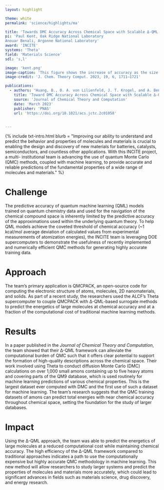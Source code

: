 ```yaml
---
layout: highlight

theme: white
permalink: 'science/highlights/ma'

title: 'Towards DMC Accuracy Across Chemical Space with Scalable Δ-QML'
pi: 'Paul Kent, Oak Ridge National Laboratory
Anouar Benali, Argonne National Laboratory'
award: 'INCITE'
systems: 'Theta'
field: 'Materials Science'
sdl: 's,l'

image: 'kent.png' 
image-caption: 'This figure shows the increase of accuracy as the size of the molecular fragment (amon) is increased to reach chemical accuracy.'
image-credit: 'J. Chem. Theory Comput. 2023, 19, 6, 1711–1721'

publications:
  - authors: 'Huang, B., O. A. von Lilienfeld, J. T. Krogel, and A. Benali'
    title: 'Toward DMC Accuracy Across Chemical Space with Scalable Δ-QML'
    source: 'Journal of Chemical Theory and Computation'
    date: 'March 2023'
    publisher: 'PNAS'
    url: 'https://doi.org/10.1021/acs.jctc.2c01058'
    
    
---
```


{% include txt-intro.html 
    blurb = "Improving our ability to understand and predict the behavior and properties of molecules and materials is crucial to enabling the design and discovery of new materials for batteries, catalysts, semiconductors, and countless other applications. With this INCITE project, a multi- institutional team is advancing the use of quantum Monte Carlo (QMC) methods, coupled with machine learning, to provide accurate and reliable predictions of the fundamental properties of a wide range of molecules and materials."
%}



# Challenge

The predictive accuracy of quantum machine learning (QML) models trained on quantum chemistry data and used for the navigation of the chemical compound space is inherently limited by the predictive accuracy of the approximations used within the underlying quantum theory. To help QML models achieve the coveted threshold of chemical accuracy (~1 kcal/mol average deviation of calculated values from experimental measurements of atomization energies), the INCITE team is leveraging DOE supercomputers to demonstrate the usefulness of recently implemented and numerically efficient QMC methods for generating highly accurate training data.



# Approach

The team’s primary application is QMCPACK, an open-source code for computing the electronic structure of atoms, molecules, 2D nanomaterials, and solids. As part of a recent study, the researchers used the ALCF’s Theta supercomputer to couple QMCPACK with Δ-QML-based surrogate methods to predict the energetics of large molecules at chemical accuracy and at a fraction of the computational cost of traditional machine learning methods.



# Results

In a paper published in the _Journal of Chemical Theory and Computation_, the team showed that their Δ-QML framework can alleviate the computational burden of QMC such that it offers clear potential to support the formation of high-quality descriptions across the chemical space. Their work involved using Theta to conduct diffusion Monte Carlo (DMC) calculations on over 1,000 small amons containing up to five heavy atoms and covering parts of the QM9 database, which is used routinely for machine learning predictions of various chemical properties. This is the largest dataset ever computed with DMC and the first use of such a dataset for machine learning. The team’s research suggests that the QMC training datasets of amons can predict total energies with near chemical accuracy throughout chemical space, setting the foundation for the study of larger databases.


# Impact

Using the Δ-QML approach, the team was able to predict the energetics of large molecules at a reduced computational cost while maintaining chemical accuracy. The high efficiency of the Δ-QML framework compared to traditional approaches indicates a path to use the computationally expensive but highly accurate QMC methodology in machine learning. This new method will allow researchers to study larger systems and predict the properties of molecules and materials more accurately, which could lead to significant advances in fields such as materials science, drug discovery, and energy research.

